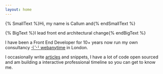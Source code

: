 ```yaml
---
layout: home
---
```


{% SmallText %}Hi, my name is Callum and{% endSmallText %}

{% BigText %}I lead front end architectural change{% endBigText %}

I have been a Front End Developer for 10+ years now run my own consultancy [⠺⠑⠃webanytime](https://webanyti.me) in London.

I occasionally write [articles](articles.html) and snippets, I have a lot of code open sourced and am building a interactive professional timeline so you can get to know me.
